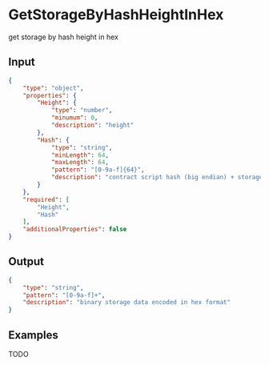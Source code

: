 # GetStorageByHashHeightInHex

get storage by hash height in hex

## Input

```json
{
    "type": "object",
    "properties": {
        "Height": {
            "type": "number",
            "minumum": 0,
            "description": "height"
        },
        "Hash": {
            "type": "string",
            "minLength": 64,
            "maxLength": 64,
            "pattern": "[0-9a-f]{64}",
            "description": "contract script hash (big endian) + storage key"
        }
    },
    "required": [
        "Height",
        "Hash"
    ],
    "additionalProperties": false
}
```

## Output

```json
{
    "type": "string",
    "pattern": "[0-9a-f]+",
    "description": "binary storage data encoded in hex format"
}
```

## Examples

TODO
